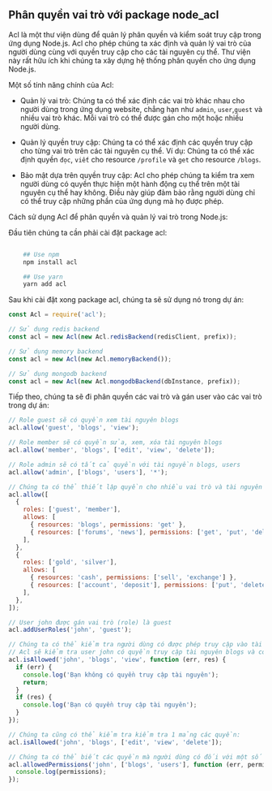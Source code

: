 <!-- Phân quyền vai trò với package node_acl -->

## Phân quyền vai trò với package node_acl

Acl là một thư viện dùng để quản lý phân quyền và kiểm soát truy cập trong ứng dụng Node.js. Acl cho phép chúng ta xác định và quản lý vai trò của người dùng cùng với quyền truy cập cho các tài nguyên cụ thể. Thư viện này rất hữu ích khi chúng ta xây dựng hệ thống phân quyền cho ứng dụng Node.js.

Một số tính năng chính của Acl:

- Quản lý vai trò: Chúng ta có thể xác định các vai trò khác nhau cho người dùng trong ứng dụng website, chẳng hạn như `admin`, `user`,`guest` và nhiều vai trò khác. Mỗi vai trò có thể được gán cho một hoặc nhiều người dùng.

- Quản lý quyền truy cập: Chúng ta có thể xác định các quyền truy cập cho từng vai trò trên các tài nguyên cụ thể. Ví dụ: Chúng ta có thể xác định quyền `đọc`, `viết` cho resource `/profile` và `get` cho resource `/blogs`.

- Bảo mật dựa trên quyền truy cập: Acl cho phép chúng ta kiểm tra xem người dùng có quyền thực hiện một hành động cụ thể trên một tài nguyên cụ thể hay không. Điều này giúp đảm bảo rằng người dùng chỉ có thể truy cập những phần của ứng dụng mà họ được phép.

Cách sử dụng Acl để phân quyền và quản lý vai trò trong Node.js:

Đầu tiên chúng ta cần phải cài đặt package acl:

```bash

    ## Use npm
    npm install acl

    ## Use yarn
    yarn add acl

```

Sau khi cài đặt xong package acl, chúng ta sẽ sử dụng nó trong dự án:

```javascript
const Acl = require('acl');

// Sử dụng redis backend
const acl = new Acl(new Acl.redisBackend(redisClient, prefix));

// Sử dụng memory backend
const acl = new Acl(new Acl.memoryBackend());

// Sử dụng mongodb backend
const acl = new Acl(new Acl.mongodbBackend(dbInstance, prefix));
```

Tiếp theo, chúng ta sẽ đi phân quyền các vai trò và gán user vào các vai trò trong dự án:

```javascript
// Role guest sẽ có quyền xem tài nguyên blogs
acl.allow('guest', 'blogs', 'view');

// Role member sẽ có quyền sửa, xem, xóa tài nguyên blogs
acl.allow('member', 'blogs', ['edit', 'view', 'delete']);

// Role admin sẽ có tất cả quyền với tài nguyền blogs, users
acl.allow('admin', ['blogs', 'users'], '*');

// Chúng ta có thể thiết lập quyền cho nhiều vai trò và tài nguyên khác nhau theo cách sau:
acl.allow([
  {
    roles: ['guest', 'member'],
    allows: [
      { resources: 'blogs', permissions: 'get' },
      { resources: ['forums', 'news'], permissions: ['get', 'put', 'delete'] },
    ],
  },
  {
    roles: ['gold', 'silver'],
    allows: [
      { resources: 'cash', permissions: ['sell', 'exchange'] },
      { resources: ['account', 'deposit'], permissions: ['put', 'delete'] },
    ],
  },
]);

// User john được gán vai trò (role) là guest
acl.addUserRoles('john', 'guest');

// Chúng ta có thể kiểm tra người dùng có được phép truy cập vào tài nguyên cụ thể không bằng cách sau:
// Acl sẽ kiểm tra user john có quyền truy cập tài nguyên blogs và có quyền view(xem) hay không.
acl.isAllowed('john', 'blogs', 'view', function (err, res) {
  if (err) {
    console.log('Bạn không có quyền truy cập tài nguyên');
    return;
  }
  if (res) {
    console.log('Bạn có quyền truy cập tài nguyên');
  }
});

// Chúng ta cũng có thể kiểm tra kiểm tra 1 mảng các quyền:
acl.isAllowed('john', 'blogs', ['edit', 'view', 'delete']);

// Chúng ta có thể biết các quyền mà người dùng có đối với một số tài nguyên:
acl.allowedPermissions('john', ['blogs', 'users'], function (err, permissions) {
  console.log(permissions);
});
```
